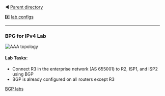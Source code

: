 ◀️ [Parent directory](../) 

#️⃣ [lab configs](./bgp4.yaml)

---

### BPG for IPv4 Lab

![AAA topology](https://github.com/tech-zero/encor-study/blob/main/assets/images/bgp-ipv4.png?raw=true)

#### Lab Tasks:
- Connect R3 in the enterprise network (AS 655001) to R2, ISP1, and ISP2 using BGP
- BGP is already configured on all routers except R3
 
[BGP labs](../) 
